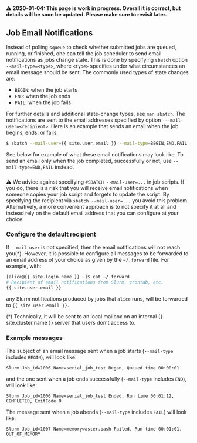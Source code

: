 <div class="alert alert-warning" role="alert" style="margin-top: 3ex">
<strong><span>⚠️</span> 2020-01-04: This page is work in progress.  Overall it is correct, but details will be soon be updated.  Please make sure to revisit later.</strong>
</div>

<!--
<div class="alert alert-warning" role="alert" style="margin-top: 3ex">
<strong>Do not request email notifications for array jobs!</strong>  If done, there will be email messages sent for <em>every single task</em> in the job array.
</div>
-->

## Job Email Notifications

Instead of polling `squeue` to check whether submitted jobs are queued, running, or finished, one can tell the job scheduler to send email notifications as jobs change state.  This is done by specifying `sbatch` option `--mail-type=<type>`, where `<type>` specifies under what circumstances an email message should be sent.  The commonly used types of state changes are:

* `BEGIN`: when the job starts 
* `END`: when the job ends
* `FAIL`: when the job fails

For further details and additional state-change types, see `man sbatch`.  The notifications are sent to the email addresses specified by option `---mail-user=<recipient>`.  Here is an example that sends an email when the job begins, ends, or fails:

```sh
$ sbatch --mail-user={{ site.user.email }} --mail-type=BEGIN,END,FAIL --wrap='echo "Current timestamp: $(date)"'
```

See below for example of what these email notifications may look like.  To send an email only when the job completed, successfully or not, use `--mail-type=END,FAIL` instead.


<div class="alert alert-warning" role="alert" style="margin-top: 3ex">
<span>⚠️</span> We advice against specifying <code>#SBATCH --mail-user=...</code> in job scripts.  If you do, there is a risk that you will receive email notifications when someone copies your job script and forgets to update the script.  By specifying the recipient via <code>sbatch --mail-user=...</code> you avoid this problem.  Alternatively, a more convenient approach is to not specify it at all and instead rely on the default email address that you can configure at your choice.
</div>


### Configure the default recipient

If `--mail-user` is not specified, then the email notifications will not reach you(\*).  However, it is possible to configure all messages to be forwarded to an email address of your choice as given by the `~/.forward` file.  For example, with:

```sh
[alice@{{ site.login.name }} ~]$ cat ~/.forward
# Recipient of email notifications from Slurm, crontab, etc.
{{ site.user.email }}
```

any Slurm notifications produced by jobs that `alice` runs, will be forwarded to `{{ site.user.email }}`.


(\*) Technically, it will be sent to an local mailbox on an internal {{ site.cluster.name }} server that users don't access to.


### Example messages

The subject of an email message sent when a job starts (`--mail-type` includes `BEGIN`), will look like:

```lang-none
Slurm Job_id=1006 Name=serial_job_test Began, Queued time 00:00:01
```

and the one sent when a job ends successfully (`--mail-type` includes `END`), will look like:

```lang-none
Slurm Job_id=1006 Name=serial_job_test Ended, Run time 00:01:12, COMPLETED, ExitCode 0
```

The message sent when a job abends (`--mail-type` includes `FAIL`) will look like:

```lang-none
Slurm Job_id=1007 Name=memorywaster.bash Failed, Run time 00:01:01, OUT_OF_MEMORY
```
